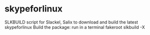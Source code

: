 # skypeforlinux
SLKBUILD script for Slackel, Salix to download and build the latest skypeforlinux
Build the package: run in a terminal
fakeroot slkbuild -X

